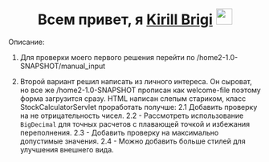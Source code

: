 <h1 align="center">Всем привет, я <a href="https://daniilshat.ru/" target="_blank">Kirill Brigi</a> 
<img src="https://github.com/blackcater/blackcater/raw/main/images/Hi.gif" height="32"/></h1>

Описание:
1. Для проверки моего первого решения перейти по /home2-1.0-SNAPSHOT/manual_input

2. Второй вариант решил написать из личного интереса. Он сыроват, но все же /home2-1.0-SNAPSHOT прописан как welcome-file поэтому форма загрузится сразу. HTML написан слепым стариком, класс StockCalculatorServlet проработать получше:
   2.1 Добавить проверку на не отрицательность чисел.
   2.2 - Рассмотреть использование `BigDecimal` для точных расчетов с плавающей точкой и избежания переполнения.
   2.3 - Добавить проверку на максимально допустимые значения.
   2.4 - Можно добавить больше стилей для улучшения внешнего вида.
 